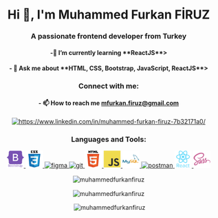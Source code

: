 <h1 align="center">Hi 👋, I'm Muhammed Furkan FİRUZ</h1>
<h3 align="center">A passionate frontend developer from Turkey</h3>
<h4 align="center">-🌱 I’m currently learning **ReactJS**></h4>
<h4 align="center">- 💬 Ask me about **HTML, CSS, Bootstrap, JavaScript, ReactJS**></h4>

<h3 align="center">Connect with me:</h3>
<h4 align="center">- 📫 How to reach me <a href="mailto: mfurkan.firuz@gmail.com">mfurkan.firuz@gmail.com</a></h4>



<p align="center">
<a href="https://linkedin.com/in/https://www.linkedin.com/in/muhammed-furkan-firuz-7b32171a0/" target="blank"><img align="center" src="https://raw.githubusercontent.com/rahuldkjain/github-profile-readme-generator/master/src/images/icons/Social/linked-in-alt.svg" alt="https://www.linkedin.com/in/muhammed-furkan-firuz-7b32171a0/" height="30" width="40" /></a>
</p>



<h3 align="center">Languages and Tools:</h3>
<p align="center"> <a href="https://getbootstrap.com" target="_blank" rel="noreferrer"> <img src="https://raw.githubusercontent.com/devicons/devicon/master/icons/bootstrap/bootstrap-plain-wordmark.svg" alt="bootstrap" width="40" height="40"/> </a> <a href="https://www.w3schools.com/css/" target="_blank" rel="noreferrer"> <img src="https://raw.githubusercontent.com/devicons/devicon/master/icons/css3/css3-original-wordmark.svg" alt="css3" width="40" height="40"/> </a> <a href="https://www.figma.com/" target="_blank" rel="noreferrer"> <img src="https://www.vectorlogo.zone/logos/figma/figma-icon.svg" alt="figma" width="40" height="40"/> </a> <a href="https://git-scm.com/" target="_blank" rel="noreferrer"> <img src="https://www.vectorlogo.zone/logos/git-scm/git-scm-icon.svg" alt="git" width="40" height="40"/> </a> <a href="https://www.w3.org/html/" target="_blank" rel="noreferrer"> <img src="https://raw.githubusercontent.com/devicons/devicon/master/icons/html5/html5-original-wordmark.svg" alt="html5" width="40" height="40"/> </a> <a href="https://developer.mozilla.org/en-US/docs/Web/JavaScript" target="_blank" rel="noreferrer"> <img src="https://raw.githubusercontent.com/devicons/devicon/master/icons/javascript/javascript-original.svg" alt="javascript" width="40" height="40"/> </a> <a href="https://www.mysql.com/" target="_blank" rel="noreferrer"> <img src="https://raw.githubusercontent.com/devicons/devicon/master/icons/mysql/mysql-original-wordmark.svg" alt="mysql" width="40" height="40"/> </a> <a href="https://postman.com" target="_blank" rel="noreferrer"> <img src="https://www.vectorlogo.zone/logos/getpostman/getpostman-icon.svg" alt="postman" width="40" height="40"/> </a> <a href="https://reactjs.org/" target="_blank" rel="noreferrer"> <img src="https://raw.githubusercontent.com/devicons/devicon/master/icons/react/react-original-wordmark.svg" alt="react" width="40" height="40"/> </a> <a href="https://sass-lang.com" target="_blank" rel="noreferrer"> <img src="https://raw.githubusercontent.com/devicons/devicon/master/icons/sass/sass-original.svg" alt="sass" width="40" height="40"/> </a> </p>


<p align="center"><img align="center" src="https://github-readme-stats.vercel.app/api/top-langs?username=muhammedfurkanfiruz&show_icons=true&locale=en&layout=compact" alt="muhammedfurkanfiruz" /></p>



<p align="center"><img align="center" src="https://github-readme-stats.vercel.app/api?username=muhammedfurkanfiruz&show_icons=true&locale=en" alt="muhammedfurkanfiruz" /></p>

<p align="center">&nbsp;<img align="center" src="https://github-readme-streak-stats.herokuapp.com/?user=muhammedfurkanfiruz&" alt="muhammedfurkanfiruz" /></p>



